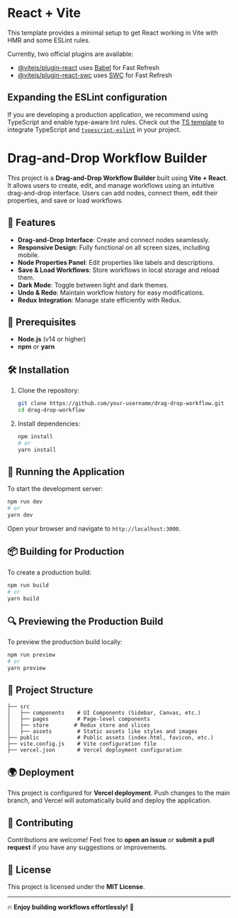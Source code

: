 # React + Vite

This template provides a minimal setup to get React working in Vite with HMR and some ESLint rules.

Currently, two official plugins are available:

- [@vitejs/plugin-react](https://github.com/vitejs/vite-plugin-react/blob/main/packages/plugin-react/README.md) uses [Babel](https://babeljs.io/) for Fast Refresh
- [@vitejs/plugin-react-swc](https://github.com/vitejs/vite-plugin-react-swc) uses [SWC](https://swc.rs/) for Fast Refresh

## Expanding the ESLint configuration

If you are developing a production application, we recommend using TypeScript and enable type-aware lint rules. Check out the [TS template](https://github.com/vitejs/vite/tree/main/packages/create-vite/template-react-ts) to integrate TypeScript and [`typescript-eslint`](https://typescript-eslint.io) in your project.

# Drag-and-Drop Workflow Builder

This project is a **Drag-and-Drop Workflow Builder** built using **Vite + React**. It allows users to create, edit, and manage workflows using an intuitive drag-and-drop interface. Users can add nodes, connect them, edit their properties, and save or load workflows.

## 🚀 Features

- **Drag-and-Drop Interface**: Create and connect nodes seamlessly.
- **Responsive Design**: Fully functional on all screen sizes, including mobile.
- **Node Properties Panel**: Edit properties like labels and descriptions.
- **Save & Load Workflows**: Store workflows in local storage and reload them.
- **Dark Mode**: Toggle between light and dark themes.
- **Undo & Redo**: Maintain workflow history for easy modifications.
- **Redux Integration**: Manage state efficiently with Redux.

## 📌 Prerequisites

- **Node.js** (v14 or higher)
- **npm** or **yarn**

## 🛠 Installation

1. Clone the repository:
   ```sh
   git clone https://github.com/your-username/drag-drop-workflow.git
   cd drag-drop-workflow
   ```
2. Install dependencies:
   ```sh
   npm install
   # or
   yarn install
   ```

## 🏃 Running the Application

To start the development server:
```sh
npm run dev
# or
yarn dev
```

Open your browser and navigate to `http://localhost:3000`.

## 📦 Building for Production

To create a production build:
```sh
npm run build
# or
yarn build
```

## 🔍 Previewing the Production Build

To preview the production build locally:
```sh
npm run preview
# or
yarn preview
```

## 📁 Project Structure

```
├── src
│   ├── components    # UI Components (Sidebar, Canvas, etc.)
│   ├── pages         # Page-level components
│   ├── store        # Redux store and slices
│   ├── assets        # Static assets like styles and images
├── public            # Public assets (index.html, favicon, etc.)
├── vite.config.js    # Vite configuration file
├── vercel.json       # Vercel deployment configuration
```

## 🌍 Deployment

This project is configured for **Vercel deployment**. Push changes to the main branch, and Vercel will automatically build and deploy the application.

## 👥 Contributing

Contributions are welcome! Feel free to **open an issue** or **submit a pull request** if you have any suggestions or improvements.

## 📜 License

This project is licensed under the **MIT License**.

---

🔥 **Enjoy building workflows effortlessly!** 🚀

